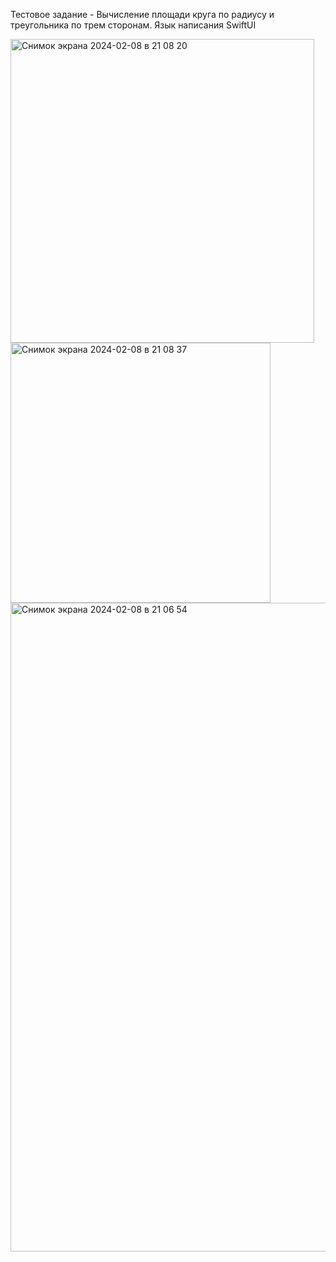 Тестовое задание - Вычисление площади круга по радиусу и треугольника по трем сторонам.
Язык написания SwiftUI


<img width="486" alt="Снимок экрана 2024-02-08 в 21 08 20" src="https://github.com/Croleack/geometry/assets/121854191/86d2bad0-790b-44fe-98f1-6922ff182e32">
<img width="416" alt="Снимок экрана 2024-02-08 в 21 08 37" src="https://github.com/Croleack/geometry/assets/121854191/15236297-2be9-46e6-b91b-28c8ecca09be">
<img width="1038" alt="Снимок экрана 2024-02-08 в 21 06 54" src="https://github.com/Croleack/geometry/assets/121854191/5e9072f2-9f7e-4a9d-8dfa-596f34583195">
